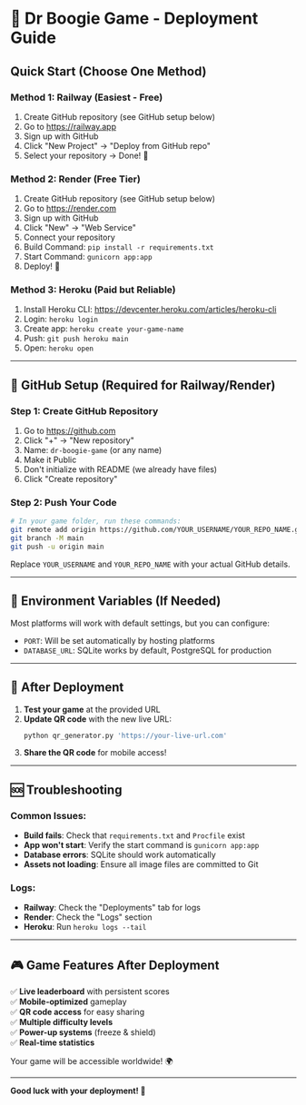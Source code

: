 # 🚀 Dr Boogie Game - Deployment Guide

## Quick Start (Choose One Method)

### Method 1: Railway (Easiest - Free)
1. Create GitHub repository (see GitHub setup below)
2. Go to https://railway.app
3. Sign up with GitHub
4. Click "New Project" → "Deploy from GitHub repo"
5. Select your repository → Done! 🎉

### Method 2: Render (Free Tier)
1. Create GitHub repository (see GitHub setup below)  
2. Go to https://render.com
3. Sign up with GitHub
4. Click "New" → "Web Service"
5. Connect your repository
6. Build Command: `pip install -r requirements.txt`
7. Start Command: `gunicorn app:app`
8. Deploy! 🎉

### Method 3: Heroku (Paid but Reliable)
1. Install Heroku CLI: https://devcenter.heroku.com/articles/heroku-cli
2. Login: `heroku login`
3. Create app: `heroku create your-game-name`
4. Push: `git push heroku main`
5. Open: `heroku open`

---

## 📁 GitHub Setup (Required for Railway/Render)

### Step 1: Create GitHub Repository
1. Go to https://github.com
2. Click "+" → "New repository"
3. Name: `dr-boogie-game` (or any name)
4. Make it Public
5. Don't initialize with README (we already have files)
6. Click "Create repository"

### Step 2: Push Your Code
```bash
# In your game folder, run these commands:
git remote add origin https://github.com/YOUR_USERNAME/YOUR_REPO_NAME.git
git branch -M main
git push -u origin main
```

Replace `YOUR_USERNAME` and `YOUR_REPO_NAME` with your actual GitHub details.

---

## 🔧 Environment Variables (If Needed)

Most platforms will work with default settings, but you can configure:
- `PORT`: Will be set automatically by hosting platforms
- `DATABASE_URL`: SQLite works by default, PostgreSQL for production

---

## 📱 After Deployment

1. **Test your game** at the provided URL
2. **Update QR code** with the new live URL:
   ```bash
   python qr_generator.py 'https://your-live-url.com'
   ```
3. **Share the QR code** for mobile access!

---

## 🆘 Troubleshooting

### Common Issues:
- **Build fails**: Check that `requirements.txt` and `Procfile` exist
- **App won't start**: Verify the start command is `gunicorn app:app`
- **Database errors**: SQLite should work automatically
- **Assets not loading**: Ensure all image files are committed to Git

### Logs:
- **Railway**: Check the "Deployments" tab for logs
- **Render**: Check the "Logs" section
- **Heroku**: Run `heroku logs --tail`

---

## 🎮 Game Features After Deployment

✅ **Live leaderboard** with persistent scores  
✅ **Mobile-optimized** gameplay  
✅ **QR code access** for easy sharing  
✅ **Multiple difficulty levels**  
✅ **Power-up systems** (freeze & shield)  
✅ **Real-time statistics**  

Your game will be accessible worldwide! 🌍

---

**Good luck with your deployment! 🚀**